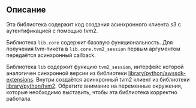## Описание

Эта библиотека содержит код создания асинхронного клиента s3 с аутентификацией с помощью tvm2.

Библиотека `lib.core` содержит базовую функциональность. Для получения tvm-тикета в `lib.core.tvm2_session` первым
аргументом передаётся асинхронный callback.

Библиотека `lib` содержит функцию `tvm2_session`, интерфейс которой аналогичен синхронной версии из библиотеки
[library/python/awssdk-extensions](https://a.yandex-team.ru/arc/trunk/arcadia/library/python/awssdk-extensions).
Внутри создаётся асинхронный tvm2 клиент из библиотеки
[library/python/tvm2](https://a.yandex-team.ru/arc/trunk/arcadia/library/python/tvm2).
Обратите внимание на переменные окружения, которые необходимо выставить, чтобы эта библиотека корректно работала.
